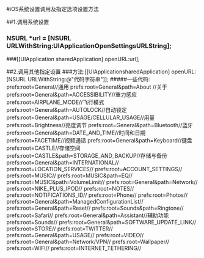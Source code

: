 #iOS系统设置调用及指定选项设置方法

##1.调用系统设置
### NSURL *url = [NSURL URLWithString:UIApplicationOpenSettingsURLString];
###[[UIApplication sharedApplication] openURL:url];

##2.调用其他指定设置
###方法:[[UIApplicationsharedApplication] openURL:[NSURL URLWithString:@"代码字符串"]];
#####一些代码:
prefs:root=General//通用
prefs:root=General&path=About  //关于
prefs:root=General&path=ACCESSIBILITY//重力感应 
prefs:root=AIRPLANE_MODE//飞行模式
prefs:root=General&path=AUTOLOCK//自动锁定
prefs:root=General&path=USAGE/CELLULAR_USAGE//用量
prefs:root=Brightness//亮度调节
prefs:root=General&path=Bluetooth//蓝牙
prefs:root=General&path=DATE_AND_TIME//时间和日期
prefs:root=FACETIME//视频通话
prefs:root=General&path=Keyboard//键盘
prefs:root=CASTLE//存储空间
prefs:root=CASTLE&path=STORAGE_AND_BACKUP//存储与备份
prefs:root=General&path=INTERNATIONAL//
prefs:root=LOCATION_SERVICES//
prefs:root=ACCOUNT_SETTINGS//
prefs:root=MUSIC//
prefs:root=MUSIC&path=EQ//
prefs:root=MUSIC&path=VolumeLimit//
prefs:root=General&path=Network//
prefs:root=NIKE_PLUS_IPOD//
prefs:root=NOTES//
prefs:root=NOTIFICATIONS_ID//
prefs:root=Phone//
prefs:root=Photos//
prefs:root=General&path=ManagedConfigurationList//
prefs:root=General&path=Reset//
prefs:root=Sounds&path=Ringtone//
prefs:root=Safari//
prefs:root=General&path=Assistant//辅助功能
prefs:root=Sounds//
prefs:root=General&path=SOFTWARE_UPDATE_LINK//
prefs:root=STORE//
prefs:root=TWITTER//
prefs:root=General&path=USAGE//
prefs:root=VIDEO//
prefs:root=General&path=Network/VPN//
prefs:root=Wallpaper//
prefs:root=WIFI//
prefs:root=INTERNET_TETHERING//